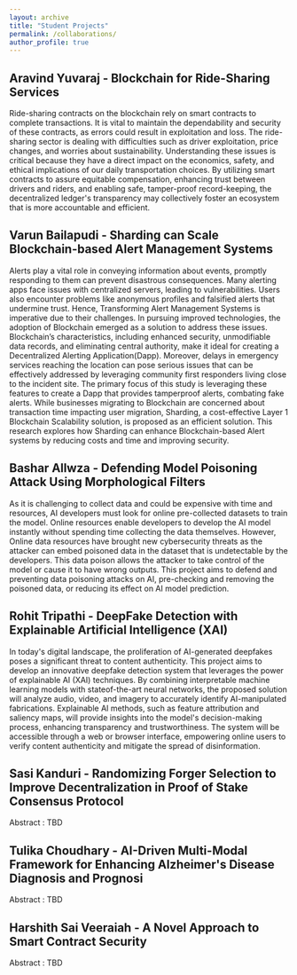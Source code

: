 ```yaml
---
layout: archive
title: "Student Projects"
permalink: /collaborations/
author_profile: true
---
```


## Aravind Yuvaraj - Blockchain for Ride-Sharing Services
<p style="font-size:14px;"> Ride-sharing contracts on the blockchain rely on smart contracts to complete transactions. It is vital to maintain the dependability and security of these contracts, as errors could result in exploitation and loss. The ride-sharing sector is dealing with difficulties such as driver exploitation, price changes, and worries about sustainability. Understanding these issues is critical because they have a direct impact on the economics, safety, and ethical implications of our daily transportation choices. By utilizing smart contracts to assure equitable compensation, enhancing trust between drivers and riders, and enabling safe, tamper-proof record-keeping, the decentralized ledger's transparency may collectively foster an ecosystem that is more accountable and efficient.</p>
  
## Varun Bailapudi - Sharding can Scale Blockchain-based Alert Management Systems
<p style="font-size:14px;">Alerts play a vital role in conveying information about events, promptly responding to them can prevent disastrous consequences. Many alerting apps face issues with centralized servers, leading to vulnerabilities. Users also encounter problems like anonymous profiles and falsified alerts that undermine trust. Hence, Transforming Alert Management Systems is imperative due to their challenges. In pursuing improved technologies, the adoption of Blockchain emerged as a solution to address these issues. Blockchain’s characteristics, including enhanced security, unmodifiable data records, and eliminating central authority, make it ideal for creating a Decentralized Alerting Application(Dapp). Moreover, delays in emergency services reaching the location can pose serious issues that can be effectively addressed by leveraging community first responders living close to the incident site. The primary focus of this study is leveraging these features to create a Dapp that provides tamperproof alerts, combating fake alerts. While businesses migrating to Blockchain are concerned about transaction time impacting user migration, Sharding, a cost-effective Layer 1 Blockchain Scalability solution, is proposed as an efficient solution. This research explores how Sharding can enhance Blockchain-based Alert systems by reducing costs and time and improving security.</p>

## Bashar Allwza - Defending Model Poisoning Attack Using Morphological Filters
<p style="font-size:14px;">As it is challenging to collect data and could be expensive with time and resources, AI developers must look for online pre-collected datasets to train the model. Online resources enable developers to develop the AI model instantly without spending time collecting the data themselves. However, Online data resources have brought new cybersecurity threats as the attacker can embed poisoned data in the dataset that is undetectable by the developers. This data poison allows the attacker to take control of the model or cause it to have wrong outputs. This project aims to defend and preventing data poisoning attacks on AI, pre-checking and removing the poisoned data, or reducing its effect on AI model prediction.</p>

## Rohit Tripathi - DeepFake Detection with Explainable Artificial Intelligence (XAI)
<p style="font-size:14px;">In today's digital landscape, the proliferation of AI-generated deepfakes poses a significant threat to content authenticity. This project aims to develop an innovative deepfake detection system that leverages the power of explainable AI (XAI) techniques. By combining interpretable machine learning models with stateof-the-art neural networks, the proposed solution will analyze audio, video, and imagery to accurately identify AI-manipulated fabrications. Explainable AI methods, such as feature attribution and saliency maps, will provide insights into the model's decision-making process, enhancing transparency and trustworthiness. The system will be accessible through a web or browser interface, empowering online users to verify content authenticity and mitigate the spread of disinformation.</p>

## Sasi Kanduri - Randomizing Forger Selection to Improve Decentralization in Proof of Stake Consensus Protocol
<p style="font-size:14px;">Abstract : TBD</p>

## Tulika Choudhary - AI-Driven Multi-Modal Framework for Enhancing Alzheimer's Disease Diagnosis and Prognosi
<p style="font-size:14px;">Abstract : TBD</p>

## Harshith Sai Veeraiah - A Novel Approach to Smart Contract Security
<p style="font-size:14px;">Abstract : TBD</p>


